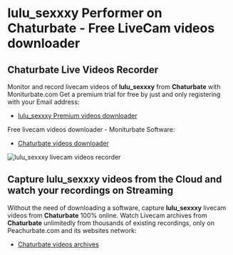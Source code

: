 # lulu_sexxxy Performer on Chaturbate - Free LiveCam videos downloader

## Chaturbate Live Videos Recorder

Monitor and record livecam videos of **lulu_sexxxy** from **Chaturbate** with Moniturbate.com
Get a premium trial for free by just and only registering with your Email address:
* [lulu_sexxxy Premium videos downloader](https://moniturbate.com/request-demo-licence-key.html)

Free livecam videos downloader - Moniturbate Software:
* [Chaturbate videos downloader](https://moniturbate.com/moniturbate-download-software.html)

![lulu_sexxxy livecam videos recorder](https://peachurnet.com/templates/moniturbate-software.png)


## Capture lulu_sexxxy videos from the Cloud and watch your recordings on Streaming

Without the need of downloading a software, capture **lulu_sexxxy** livecam videos from **Chaturbate** 100% online.
Watch Livecam archives from **Chaturbate** unlimitedly from thousands of existing recordings, only on Peachurbate.com and its websites network:
* [Chaturbate videos archives](https://peachurnet.com/)